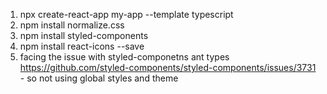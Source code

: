 1. npx create-react-app my-app --template typescript
2. npm install normalize.css
3. npm install styled-components
4. npm install react-icons --save
5. facing the issue with styled-componetns ant types https://github.com/styled-components/styled-components/issues/3731 - so not using global styles and theme
